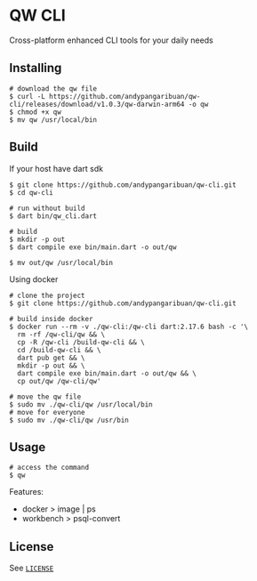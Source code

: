 <!--
pubspec.yaml
dev_dependencies:
  # dtg:
    # path: /Users/apangaribuan/repo/github/dtg
-->

# QW CLI

Cross-platform enhanced CLI tools for your daily needs

## Installing

```shell
# download the qw file
$ curl -L https://github.com/andypangaribuan/qw-cli/releases/download/v1.0.3/qw-darwin-arm64 -o qw
$ chmod +x qw
$ mv qw /usr/local/bin
```

## Build

If your host have dart sdk

```shell
$ git clone https://github.com/andypangaribuan/qw-cli.git
$ cd qw-cli

# run without build
$ dart bin/qw_cli.dart

# build
$ mkdir -p out
$ dart compile exe bin/main.dart -o out/qw

$ mv out/qw /usr/local/bin
```

Using docker

```shell
# clone the project
$ git clone https://github.com/andypangaribuan/qw-cli.git

# build inside docker
$ docker run --rm -v ./qw-cli:/qw-cli dart:2.17.6 bash -c '\
  rm -rf /qw-cli/qw && \
  cp -R /qw-cli /build-qw-cli && \
  cd /build-qw-cli && \
  dart pub get && \
  mkdir -p out && \
  dart compile exe bin/main.dart -o out/qw && \
  cp out/qw /qw-cli/qw'

# move the qw file
$ sudo mv ./qw-cli/qw /usr/local/bin
# move for everyone
$ sudo mv ./qw-cli/qw /usr/bin
```

## Usage

```shell
# access the command
$ qw
```

Features:

- docker > image | ps
- workbench > psql-convert

## License

See [`LICENSE`](./LICENSE)
